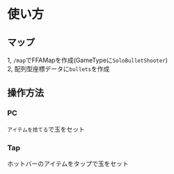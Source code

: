 # 使い方

## マップ
1, `/map`でFFAMapを作成(GameTypeに`SoloBulletShooter`)  
2,  配列型座標データに`bullets`を作成


## 操作方法

### PC
`アイテムを捨てる`で玉をセット

### Tap
ホットバーのアイテムをタップで玉をセット